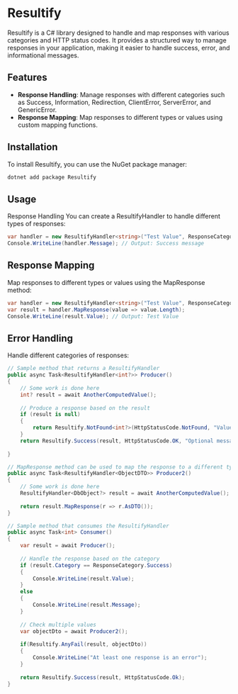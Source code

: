 # Resultify

Resultify is a C# library designed to handle and map responses with various categories and HTTP status codes. It provides a structured way to manage responses in your application, making it easier to handle success, error, and informational messages.

## Features

- **Response Handling**: Manage responses with different categories such as Success, Information, Redirection, ClientError, ServerError, and GenericError.
- **Response Mapping**: Map responses to different types or values using custom mapping functions.

## Installation

To install Resultify, you can use the NuGet package manager:

```sh
dotnet add package Resultify
```

## Usage
Response Handling
You can create a ResultifyHandler to handle different types of responses:

```csharp
var handler = new ResultifyHandler<string>("Test Value", ResponseCategory.Success, "Success message", HttpStatusCode.OK);
Console.WriteLine(handler.Message); // Output: Success message
```

## Response Mapping
Map responses to different types or values using the MapResponse method:

```csharp
var handler = new ResultifyHandler<string>("Test Value", ResponseCategory.Success, "Success message", HttpStatusCode.OK);
var result = handler.MapResponse(value => value.Length);
Console.WriteLine(result.Value); // Output: Test Value
```


## Error Handling
Handle different categories of responses:
    
```csharp
// Sample method that returns a ResultifyHandler
public async Task<ResultifyHandler<int?>> Producer()
{
    // Some work is done here
    int? result = await AnotherComputedValue();
    
    // Produce a response based on the result
    if (result is null)
    {
        return Resultify.NotFound<int?>(HttpStatusCode.NotFound, "Value not found");
    }
    return Resultify.Success(result, HttpStatusCode.OK, "Optional message");
    
}

// MapResponse method can be used to map the response to a different type
public async Task<ResultifyHandler<ObjectDTO>> Producer2()
{
    // Some work is done here
    ResultifyHandler<DbObject?> result = await AnotherComputedValue();
    
    return result.MapResponse(r => r.AsDTO());
}

// Sample method that consumes the ResultifyHandler
public async Task<int> Consumer()
{
    var result = await Producer();
    
    // Handle the response based on the category
    if (result.Category == ResponseCategory.Success)
    {
        Console.WriteLine(result.Value);
    }
    else
    {
        Console.WriteLine(result.Message);
    }
    
    // Check multiple values 
    var objectDto = await Producer2();
    
    if(Resultify.AnyFail(result, objectDto))
    {
        Console.WriteLine("At least one response is an error");
    }
    
    return Resultify.Success(result, HttpStatusCode.Ok);
}

```
